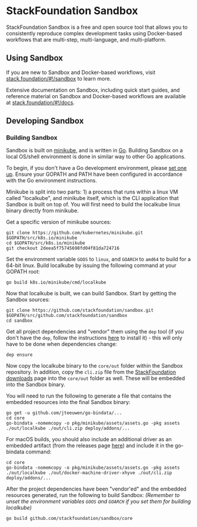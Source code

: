 # StackFoundation Sandbox

StackFoundation Sandbox is a free and open source tool that allows you to consistently reproduce complex development tasks using Docker-based workflows that are multi-step, multi-language, and multi-platform.

## Using Sandbox

If you are new to Sandbox and Docker-based workflows, visit [stack.foundation/#!/sandbox](https://stack.foundation/#!/sandbox) to learn more.

Extensive documentation on Sandbox, including quick start guides, and reference material on Sandbox and Docker-based workflows are available at [stack.foundation/#!/docs](https://stack.foundation/#!/docs). 

## Developing Sandbox

### Building Sandbox

Sandbox is built on [minikube](https://github.com/kubernetes/minikube), and is written in [Go](http://golang.org/). Building Sandbox on a local OS/shell environment is done in similar way to other Go applications.

To begin, if you don't have a Go development environment, please [set one up](http://golang.org/doc/code.html). Ensure your GOPATH and PATH have been configured in accordance with the Go environment instructions.

Minikube is split into two parts: 1) a process that runs within a linux VM called "localkube", and minikube itself, which is the CLI application that Sandbox is built on top of. You will first need to build the localkube linux binary directly from minikube.

Get a specific version of minikube sources:

```
git clone https://github.com/kubernetes/minikube.git $GOPATH/src/k8s.io/minikube
cd $GOPATH/src/k8s.io/minikube
git checkout 2deea5f75745698fd04f81da724716
```

Set the environment variable `GOOS` to `linux`, and `GOARCH` to `amd64` to build for a 64-bit linux.
Build localkube by issuing the following command at your GOPATH root:

```
go build k8s.io/minikube/cmd/localkube
```

Now that localkube is built, we can build Sandbox. Start by getting the Sandbox sources:
```
git clone https://github.com/stackfoundation/sandbox.git $GOPATH/src/github.com/stackfoundation/sandbox
cd sandbox
```
Get all project dependencies and "vendor" them using the `dep` tool (if you don't have the `dep`, follow the instructions [here](https://github.com/golang/dep) to install it) - this will only have to be done when dependencies change:

```
dep ensure
```

Now copy the localkube binary to the `core/out` folder within the Sandbox repository. In addition, copy the `cli.zip` file from the [StackFoundation downloads](https://stack.foundation/#!/downloads) page into the `core/out` folder as well. These will be embedded into the Sandbox binary.

You will need to run the following to generate a file that contains the embedded resources into the final Sandbox binary:

```
go get -u github.com/jteeuwen/go-bindata/...
cd core
go-bindata -nomemcopy -o pkg/minikube/assets/assets.go -pkg assets ./out/localkube ./out/cli.zip deploy/addons/...
```

For macOS builds, you should also include an additional driver as an embedded artifact (from the releases page [here](https://github.com/zchee/docker-machine-driver-xhyve/releases)) and include it in the go-bindata command:

```
cd core
go-bindata -nomemcopy -o pkg/minikube/assets/assets.go -pkg assets ./out/localkube ./out/docker-machine-driver-xhyve ./out/cli.zip deploy/addons/...
```

After the project dependencies have been "vendor'ed" and the embedded resources generated, run the following to build Sandbox:
_(Remember to unset the environment variables `GOOS` and `GOARCH` if you set them for building localkube)_

```
go build github.com/stackfoundation/sandbox/core
```



